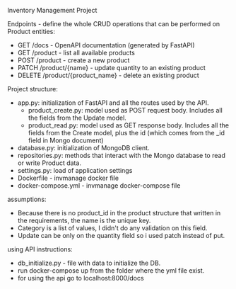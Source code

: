 Inventory Management Project

Endpoints - define the whole CRUD operations that can be performed on Product entities:

- GET /docs - OpenAPI documentation (generated by FastAPI)
- GET /product - list all available products
- POST /product - create a new product
- PATCH /product/{name} - update quantity to an existing product
- DELETE /product/{product_name} - delete an existing product

Project structure:
* app.py: initialization of FastAPI and all the routes used by the API. 
    - product_create.py: model used as POST request body. Includes all the fields from the Update model.
    - product_read.py: model used as GET response body. Includes all the fields from the Create model, plus the id (which comes from the _id field in Mongo document) 
* database.py: initialization of MongoDB client. 
* repositories.py: methods that interact with the Mongo database to read or write Product data. 
* settings.py: load of application settings
* Dockerfile - invmanage docker file
* docker-compose.yml - invmanage docker-compose file

assumptions:
* Because there is no product_id in the product structure that written in the requirements, the name is the unique key.
* Category is a list of values, I didn't do any validation on this field.
* Update can be only on the quantity field so i used patch instead of put.

using API instructions:
* db_initialize.py - file with data to initialize the DB.
* run docker-compose up from the folder where the yml file exist.
* for using the api go to localhost:8000/docs

